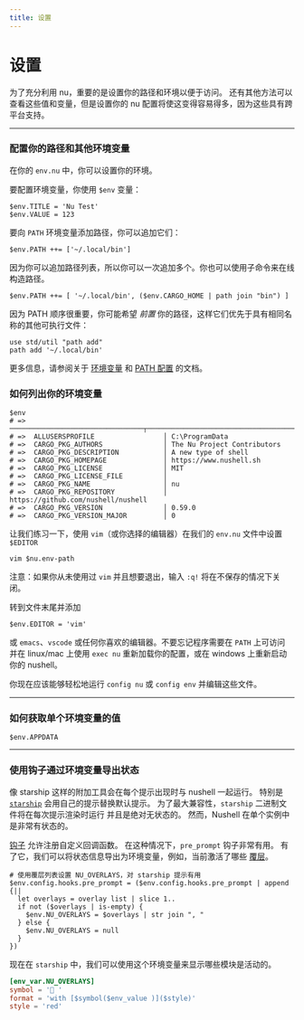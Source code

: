 ```yaml
---
title: 设置
---
```


# 设置

为了充分利用 nu，重要的是设置你的路径和环境以便于访问。
还有其他方法可以查看这些值和变量，但是设置你的 nu 配置将使这变得容易得多，因为这些具有跨平台支持。

---

### 配置你的路径和其他环境变量

在你的 `env.nu` 中，你可以设置你的环境。

要配置环境变量，你使用 `$env` 变量：

```nu
$env.TITLE = 'Nu Test'
$env.VALUE = 123
```

要向 `PATH` 环境变量添加路径，你可以追加它们：

```nu
$env.PATH ++= ['~/.local/bin']
```

因为你可以追加路径列表，所以你可以一次追加多个。你也可以使用子命令来在线构造路径。

```nu
$env.PATH ++= [ '~/.local/bin', ($env.CARGO_HOME | path join "bin") ]
```

因为 PATH 顺序很重要，你可能希望 _前置_ 你的路径，这样它们优先于具有相同名称的其他可执行文件：

```
use std/util "path add"
path add '~/.local/bin'
```

更多信息，请参阅关于 [环境变量](/zh-CN/book/environment.html#setting-environment-variables) 和 [PATH 配置](/zh-CN/book/configuration.html#path-configuration) 的文档。

### 如何列出你的环境变量

```nu
$env
# => ─────────────────────────────────┬────────────────────────────────────────────
# =>  ALLUSERSPROFILE                 │ C:\ProgramData
# =>  CARGO_PKG_AUTHORS               │ The Nu Project Contributors
# =>  CARGO_PKG_DESCRIPTION           │ A new type of shell
# =>  CARGO_PKG_HOMEPAGE              │ https://www.nushell.sh
# =>  CARGO_PKG_LICENSE               │ MIT
# =>  CARGO_PKG_LICENSE_FILE          │
# =>  CARGO_PKG_NAME                  │ nu
# =>  CARGO_PKG_REPOSITORY            │ https://github.com/nushell/nushell
# =>  CARGO_PKG_VERSION               │ 0.59.0
# =>  CARGO_PKG_VERSION_MAJOR         │ 0
```

让我们练习一下，使用 `vim`（或你选择的编辑器）在我们的 `env.nu` 文件中设置 `$EDITOR`

```nu
vim $nu.env-path
```

注意：如果你从未使用过 `vim` 并且想要退出，输入 `:q!` 将在不保存的情况下关闭。

转到文件末尾并添加

```nu
$env.EDITOR = 'vim'
```

或 `emacs`、`vscode` 或任何你喜欢的编辑器。不要忘记程序需要在 `PATH` 上可访问
并在 linux/mac 上使用 `exec nu` 重新加载你的配置，或在 windows 上重新启动你的 nushell。

你现在应该能够轻松地运行 `config nu` 或 `config env` 并编辑这些文件。

---

### 如何获取单个环境变量的值

```nu
$env.APPDATA
```

---

### 使用钩子通过环境变量导出状态

像 starship 这样的附加工具会在每个提示出现时与 nushell 一起运行。
特别是 [`starship`](https://starship.rs) 会用自己的提示替换默认提示。
为了最大兼容性，`starship` 二进制文件将在每次提示渲染时运行
并且是绝对无状态的。
然而，Nushell 在单个实例中是非常有状态的。

[钩子](https://www.nushell.sh/book/hooks.html#hooks) 允许注册自定义回调函数。
在这种情况下，`pre_prompt` 钩子非常有用。
有了它，我们可以将状态信息导出为环境变量，例如，当前激活了哪些 [覆层](https://www.nushell.sh/book/overlays.html)。

```nu
# 使用覆层列表设置 NU_OVERLAYS，对 starship 提示有用
$env.config.hooks.pre_prompt = ($env.config.hooks.pre_prompt | append {||
  let overlays = overlay list | slice 1..
  if not ($overlays | is-empty) {
    $env.NU_OVERLAYS = $overlays | str join ", "
  } else {
    $env.NU_OVERLAYS = null
  }
})
```

现在在 `starship` 中，我们可以使用这个环境变量来显示哪些模块是活动的。

```toml
[env_var.NU_OVERLAYS]
symbol = '📌 '
format = 'with [$symbol($env_value )]($style)'
style = 'red'
```
